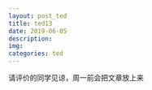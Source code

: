```yaml
---
layout: post_ted
title: ted13
date: 2019-06-05
description:
img: 
categories: ted
---
```


请评价的同学见谅，周一前会把文章放上来